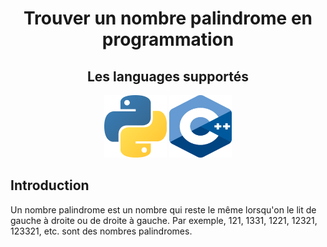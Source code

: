 <div align="center">
  <h1>Trouver un nombre palindrome en programmation</h1>

  <h2>Les languages supportés</h2>
  <div>
    <img src="./.github/images/languages/python.png" width="100" height="100"/>
    <img src="./.github/images/languages/c++.png" width="100" height="100"/>
  </div>
</div>

## Introduction

Un nombre palindrome est un nombre qui reste le même lorsqu'on le lit de gauche à droite ou de droite à gauche. Par exemple, 121, 1331, 1221, 12321, 123321, etc. sont des nombres palindromes.